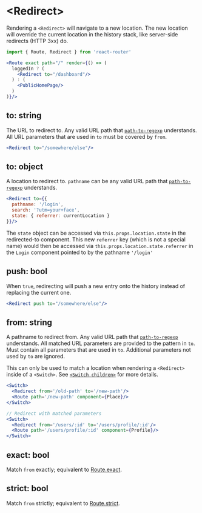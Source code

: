 # &lt;Redirect>

Rendering a `<Redirect>` will navigate to a new location. The new location will override the current location in the history stack, like server-side redirects (HTTP 3xx) do.

```jsx
import { Route, Redirect } from 'react-router'

<Route exact path="/" render={() => (
  loggedIn ? (
    <Redirect to="/dashboard"/>
  ) : (
    <PublicHomePage/>
  )
)}/>
```

## to: string

The URL to redirect to. Any valid URL path that [`path-to-regexp`](https://www.npmjs.com/package/path-to-regexp) understands.
All URL parameters that are used in `to` must be covered by `from`.

```jsx
<Redirect to="/somewhere/else"/>
```

## to: object

A location to redirect to. `pathname` can be any valid URL path that [`path-to-regexp`](https://www.npmjs.com/package/path-to-regexp) understands.

```jsx
<Redirect to={{
  pathname: '/login',
  search: '?utm=your+face',
  state: { referrer: currentLocation }
}}/>
```

The `state` object can be accessed via `this.props.location.state` in the redirected-to component. This new `referrer` key (which is not a special name) would then be accessed via `this.props.location.state.referrer` in the `Login` component pointed to by the pathname `'/login'`

## push: bool

When `true`, redirecting will push a new entry onto the history instead of replacing the current one.

```jsx
<Redirect push to="/somewhere/else"/>
```

## from: string

A pathname to redirect from. Any valid URL path that [`path-to-regexp`](https://www.npmjs.com/package/path-to-regexp) understands.
All matched URL parameters are provided to the pattern in `to`. Must contain all parameters that are used in `to`. Additional parameters not used by `to` are ignored. 

This can only be used to match a location when rendering a `<Redirect>` inside of a `<Switch>`. See [`<Switch children>`](./Switch.md#children-node) for more details.

```jsx
<Switch>
  <Redirect from='/old-path' to='/new-path'/>
  <Route path='/new-path' component={Place}/>
</Switch>
```

```jsx
// Redirect with matched parameters
<Switch>
  <Redirect from='/users/:id' to='/users/profile/:id'/>
  <Route path='/users/profile/:id' component={Profile}/>
</Switch>
```

## exact: bool

Match `from` exactly; equivalent to [Route.exact](./Route.md#exact-bool).

## strict: bool

Match `from` strictly; equivalent to [Route.strict](./Route.md#strict-bool).
